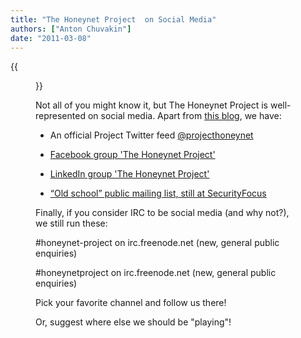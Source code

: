 ```yaml
---
title: "The Honeynet Project  on Social Media"
authors: ["Anton Chuvakin"]
date: "2011-03-08"
---
```

{{<figure src="images/banner.png" alt="Banner" width="50%">}}

Not all of you might know it, but The Honeynet Project is well-represented on social media. Apart from [this blog](https://www.honeynet.org/blog), we have:

  
  

  
- An official Project Twitter feed [@projecthoneynet](http://twitter.com/projecthoneynet)
  
  
- [Facebook group 'The Honeynet Project'](http://www.facebook.com/group.php?gid=7847102937)
  
  
- [LinkedIn group 'The Honeynet Project'](http://www.linkedin.com/groups?mostPopular=&gid=888767)
  
  
- [“Old school” public mailing list, still at SecurityFocus](http://www.securityfocus.com/archive/119)
  

  
  
Finally, if you consider IRC to be social media (and why not?), we still run these:  

  
#honeynet-project on irc.freenode.net (new, general public enquiries)  
  
  
#honeynetproject on irc.freenode.net (new, general public enquiries)  

  
  
  

Pick your favorite channel and follow us there!

Or, suggest where else we should be "playing"!  
  
<script src="https://connect.facebook.net/en_US/all.js#xfbml=1"></script>
